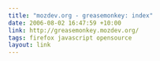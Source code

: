 ```yaml
---
title: "mozdev.org - greasemonkey: index"
date: 2006-08-02 16:47:59 +10:00
link: http://greasemonkey.mozdev.org/
tags: firefox javascript opensource
layout: link
---
```

